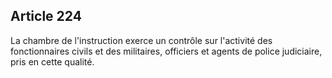 Article 224
----
La chambre de l'instruction exerce un contrôle sur l'activité des fonctionnaires
civils et des militaires, officiers et agents de police judiciaire, pris en
cette qualité.
